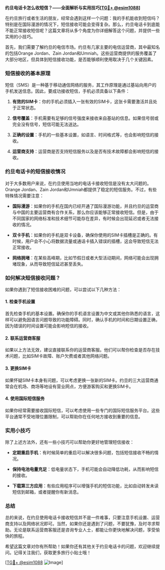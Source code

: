 **约旦电话卡怎么收短信？——全面解析与实用技巧[[TG💪+ @esim1088](https://t.me/s/esim1088)]**

在约旦旅行或者生活的朋友，经常会遇到这样一个问题：我的手机能收到短信吗？特别是在国际漫游的情况下，短信接收可能会变得复杂。那么，约旦电话卡到底能不能正常接收短信呢？这篇文章将从多个角度为你详细解答这个问题，并提供一些实用的小技巧。

首先，我们需要了解约旦的电信市场。约旦有几家主要的电信运营商，其中最知名的包括Orange Jordan、Zain Jordan和Umniah。这些运营商提供的服务覆盖了大部分地区，但具体到短信接收功能，是否能够顺利使用取决于几个关键因素。

### 短信接收的基本原理

短信（SMS）是一种基于移动通信网络的服务，其工作原理是通过基站向用户的手机发送信息。因此，要成功接收短信，手机必须具备以下条件：

1. **有效的SIM卡**：你的手机必须插入一张有效的SIM卡，这张卡需要激活并且处于正常状态。
   
2. **信号覆盖**：手机需要有足够的信号强度来接收来自基站的信息。如果信号弱或完全没有信号，短信可能无法送达。

3. **正确的设置**：手机的一些基本设置，如语言、时间格式等，也会影响短信的接收。

4. **运营商支持**：运营商是否支持短信服务以及是否有技术故障都会影响短信的接收。

### 约旦电话卡的短信接收情况

对于大多数用户来说，在约旦使用当地的电话卡接收短信是没有太大问题的。Orange Jordan、Zain Jordan和Umniah都提供了稳定的短信服务。不过，有些特殊情况需要注意：

- **国际漫游**：如果你的手机在国内已经开通了国际漫游功能，并且约旦的运营商与中国的主要运营商有合作关系，那么你应该能够正常接收短信。但是，由于不同国家的网络标准和技术细节可能存在差异，有时候会出现延迟或者无法接收的情况。

- **双卡手机**：如果你的手机是双卡设备，确保你使用的SIM卡插槽是正确的。有时候，用户会不小心将数据流量或通话卡插入错误的插槽，这会导致短信无法正常接收。

- **网络拥堵**：在某些高峰期，比如节假日或者大型活动期间，网络可能会出现拥堵现象，从而导致短信延迟甚至丢失。

### 如何解决短信接收问题？

如果你遇到了短信接收困难的问题，可以尝试以下几种方法：

#### 1. 检查手机设置

首先检查手机的基本设置。确保你的手机语言设置为中文或其他你熟悉的语言，这样可以避免因语言问题导致的功能障碍。同时，确认手机的时间和日期设置正确，因为错误的时间设置可能会影响短信的接收。

#### 2. 联系运营商客服

如果以上方法无效，建议直接联系你的运营商客服。他们可以帮你检查是否存在技术问题，比如SIM卡故障、账户欠费或者其他网络问题。

#### 3. 更换SIM卡

如果怀疑SIM卡本身有问题，可以考虑更换一张新的SIM卡。约旦的三大运营商通常会在机场、商场等地设有营业网点，方便游客购买和更换SIM卡。

#### 4. 使用国际短信服务

如果你经常需要接收国际短信，可以考虑使用一些专门的国际短信服务平台。这些平台通常不受地理位置限制，可以帮助你在任何地方接收到重要的信息。

### 实用小技巧

除了上述方法外，还有一些小技巧可以帮助你更好地管理短信接收：

- **定期重启手机**：有时候简单的重启可以解决很多问题，包括短信接收不畅的情况。
  
- **保持电池电量充足**：低电量状态下，手机可能会自动降低功耗，从而影响短信的接收。

- **下载第三方应用**：有些应用程序可以增强手机的短信功能，比如自动转发未读短信到邮箱，或者提醒你有新消息。

### 总结

总的来说，在约旦使用电话卡接收短信并不是一件难事，只要注意手机设置、运营商支持以及网络状况即可。当然，如果你还是遇到了问题，不要犹豫，及时寻求帮助。无论是联系运营商客服还是咨询专业人士，都能让你更快地解决问题，享受愉快的旅程。

希望这篇文章对你有所帮助！如果你还有其他关于约旦电话卡的问题，欢迎继续提问。记得关注我们，获取更多旅行小贴士哦！

[[TG💪+ @esim1088](https://t.me/s/esim1088) ![Image](https://i.postimg.cc/4NQfJmqS/Snipaste-2025-05-13-00-14-12.png)]